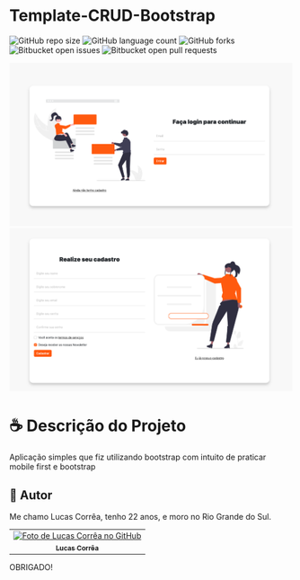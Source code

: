 # Template-CRUD-Bootstrap

![GitHub repo size](https://img.shields.io/github/repo-size/correa0105/Template-CRUD-Bootstrap?style=for-the-badge)
![GitHub language count](https://img.shields.io/github/languages/count/correa0105/Template-CRUD-Bootstrap?style=for-the-badge)
![GitHub forks](https://img.shields.io/github/forks/correa0105/Template-CRUD-Bootstrap?style=for-the-badge)
![Bitbucket open issues](https://img.shields.io/bitbucket/issues/correa0105/Template-CRUD-Bootstrap?style=for-the-badge)
![Bitbucket open pull requests](https://img.shields.io/bitbucket/pr-raw/correa0105/Template-CRUD-Bootstrap?style=for-the-badge)

<img src="./assets/img/exemplo.png" alt="Exemplo do Projeto">
<img src="./assets/img/exemplo1.png" alt="Exemplo do Projeto">

# ☕ Descrição do Projeto

Aplicação simples que fiz utilizando bootstrap com intuito de praticar mobile first e bootstrap

## 🤝 Autor

Me chamo Lucas Corrêa, tenho 22 anos, e moro no Rio Grande do Sul.

<table>
  <tr>
    <td align="center">
      <a href="https://www.linkedin.com/in/correalucas0105/">
        <img src="https://media-exp1.licdn.com/dms/image/C4D03AQH5e4dHCNg-lA/profile-displayphoto-shrink_200_200/0/1656952608892?e=1664409600&v=beta&t=I5TvYIy4Bs9zaQYMGjhgjBxbcS2jwh3ubYGcJU3boLk" width="100px;" alt="Foto de Lucas Corrêa no GitHub"/><br>
        <sub>
            <b>Lucas Corrêa</b>
        </sub>
      </a>
    </td>
</table>

OBRIGADO!
